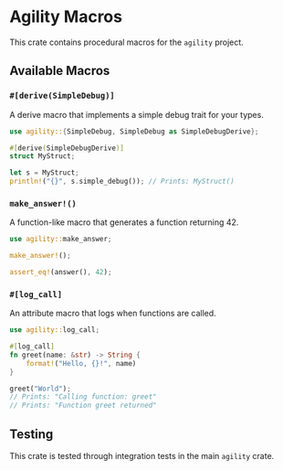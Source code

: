 # Agility Macros

This crate contains procedural macros for the `agility` project.

## Available Macros

### `#[derive(SimpleDebug)]`
A derive macro that implements a simple debug trait for your types.

```rust
use agility::{SimpleDebug, SimpleDebug as SimpleDebugDerive};

#[derive(SimpleDebugDerive)]
struct MyStruct;

let s = MyStruct;
println!("{}", s.simple_debug()); // Prints: MyStruct()
```

### `make_answer!()`
A function-like macro that generates a function returning 42.

```rust
use agility::make_answer;

make_answer!();

assert_eq!(answer(), 42);
```

### `#[log_call]`
An attribute macro that logs when functions are called.

```rust
use agility::log_call;

#[log_call]
fn greet(name: &str) -> String {
    format!("Hello, {}!", name)
}

greet("World");
// Prints: "Calling function: greet"
// Prints: "Function greet returned"
```

## Testing

This crate is tested through integration tests in the main `agility` crate.
